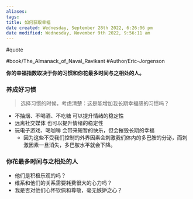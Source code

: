 ```yaml
---
aliases: 
tags: 
title: 如何获取幸福
date created: Wednesday, September 28th 2022, 6:26:06 pm
date modified: Wednesday, November 9th 2022, 9:56:11 am
---
```

#quote 

#book/The_Almanack_of_Naval_Ravikant 
#Author/Eric-Jorgenson 

**你的幸福指数取决于你的习惯和你花最多时间与之相处的人。**

### 养成好习惯

> 选择习惯的时候，考虑清楚：这是能增加我长期幸福感的习惯吗？

- 不抽烟、不喝酒、不吃糖 可以提升情绪的稳定性
- 远离社交媒体 也可以提升情绪的稳定性
- 玩电子游戏、喝咖啡 会带来短暂的快乐，但会摧毁长期的幸福
	- 因为这些不受我们控制的外界因素会刺激我们体内的多巴胺的分泌，而刺激因素一旦消失，多巴胺水平就会下降。

### 你花最多时间与之相处的人
- 他们是积极乐观的吗？
- 维系和他们的关系需要耗费很大的心力吗？
- 我是否对他们心怀钦佩和尊敬，毫无嫉妒之心？
